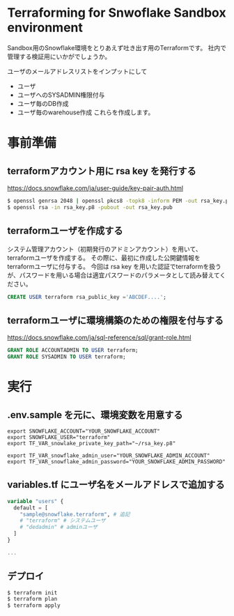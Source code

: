 # Terraforming for Snwoflake Sandbox environment

Sandbox用のSnowflake環境をとりあえず吐き出す用のTerraformです。
社内で管理する検証用にいかがでしょうか。

ユーザのメールアドレスリストをインプットにして
- ユーザ
- ユーザへのSYSADMIN権限付与
- ユーザ毎のDB作成
- ユーザ毎のwarehouse作成
これらを作成します。

# 事前準備
## terraformアカウント用に rsa key を発行する

https://docs.snowflake.com/ja/user-guide/key-pair-auth.html

```sh
$ openssl genrsa 2048 | openssl pkcs8 -topk8 -inform PEM -out rsa_key.p8
$ openssl rsa -in rsa_key.p8 -pubout -out rsa_key.pub
```

## terraformユーザを作成する

システム管理アカウント（初期発行のアドミンアカウント）を用いて、terraformユーザを作成する。
その際に、最初に作成した公開鍵情報をterraformユーザに付与する。
今回は rsa key を用いた認証でterraformを扱うが、パスワードを用いる場合は適宜パスワードのパラメータとして読み替えてください。

```sql
CREATE USER terraform rsa_public_key ='ABCDEF....';
```

## terraformユーザに環境構築のための権限を付与する

https://docs.snowflake.com/ja/sql-reference/sql/grant-role.html

```sql
GRANT ROLE ACCOUNTADMIN TO USER terraform;
GRANT ROLE SYSADMIN TO USER terraform;
```

# 実行

## .env.sample を元に、環境変数を用意する

```env
export SNOWFLAKE_ACCOUNT="YOUR_SNOWFLAKE_ACCOUNT"
export SNOWFLAKE_USER="terraform"
export TF_VAR_snowlake_private_key_path="~/rsa_key.p8"

export TF_VAR_snowflake_admin_user="YOUR_SNOWFLAKE_ADMIN_ACCOUNT"
export TF_VAR_snowflake_admin_password="YOUR_SNOWFLAKE_ADMIN_PASSWORD"

```

## variables.tf にユーザ名をメールアドレスで追加する

```tf
variable "users" {
  default = [
    "sample@snowflake.terraform", # 追記
    # "terraform" # システムユーザ
    # "dedadmin" # adminユーザ
  ]
}

...
```

## デプロイ

```sh
$ terraform init
$ terraform plan
$ terraform apply
```
